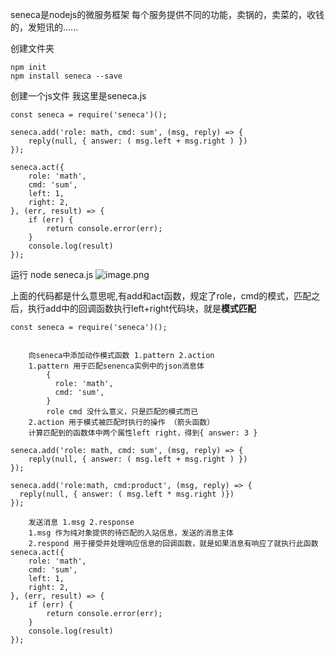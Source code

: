 seneca是nodejs的微服务框架
每个服务提供不同的功能，卖锅的，卖菜的，收钱的，发短讯的......



创建文件夹
```
npm init
npm install seneca --save
```
创建一个js文件 我这里是seneca.js
```
const seneca = require('seneca')();

seneca.add('role: math, cmd: sum', (msg, reply) => {
	reply(null, { answer: ( msg.left + msg.right ) })
});

seneca.act({
	role: 'math',
	cmd: 'sum',
	left: 1,
	right: 2,
}, (err, result) => {
	if (err) {
		return console.error(err);
	}
	console.log(result)
});
```
运行  node seneca.js
![image.png](https://upload-images.jianshu.io/upload_images/13540125-6cd4ee6a319e256f.png?imageMogr2/auto-orient/strip%7CimageView2/2/w/1240)

上面的代码都是什么意思呢,有add和act函数，规定了role，cmd的模式，匹配之后，执行add中的回调函数执行left+right代码块，就是**模式匹配**
```
const seneca = require('seneca')();


	向seneca中添加动作模式函数 1.pattern 2.action	
	1.pattern 用于匹配senenca实例中的json消息体 
		{
		  role: 'math',
		  cmd: 'sum',
		}
		role cmd 没什么意义，只是匹配的模式而已
	2.action 用于模式被匹配时执行的操作 （箭头函数）
	计算匹配到的函数体中两个属性left right，得到{ answer: 3 }

seneca.add('role: math, cmd: sum', (msg, reply) => {
	reply(null, { answer: ( msg.left + msg.right ) })
});

seneca.add('role:math, cmd:product', (msg, reply) => {
  reply(null, { answer: ( msg.left * msg.right )})
});

	发送消息 1.msg 2.response
	1.msg 作为纯对象提供的待匹配的入站信息，发送的消息主体
	2.respond 用于接受并处理响应信息的回调函数，就是如果消息有响应了就执行此函数
seneca.act({
	role: 'math',
	cmd: 'sum',
	left: 1,
	right: 2,
}, (err, result) => {
	if (err) {
		return console.error(err);
	}
	console.log(result)
});
```